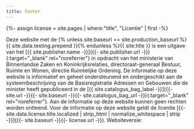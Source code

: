 ```yaml
---
title: footer
---
```

{%- assign license = site.pages | where:"title", "Licentie" | first -%}

Deze website met de {% unless site.baseurl == site.production_baseurl %}{{ site.data.testing.prepend }}{% endunless %}{{ site.title }} is een uitgave van het [{{ site.publisher.name -}}]({{- site.publisher.url -}}){:target="_blank" rel="noreferrer"} in opdracht van het ministerie van Binnenlandse Zaken en Koninkrijksrelaties, directoraat-generaal Bestuur, Ruimte en Wonen, directie Ruimtelijke Ordening. De informatie op deze website is informatief en geheel ondersteunend en ondergeschikt aan de systeembeschrijving van de Basisregistratie Adressen en Gebouwen die de minister heeft gepubliceerd in de [{{ site.catalogus_bag_label -}}]({{- site.url -}}{{- site.baseurl -}}{{- site.catalogus_bag_url -}}){:target="_blank" rel="noreferrer"}. Aan de informatie op deze website kunnen geen rechten worden ontleend. Voor de informatie op deze website geldt de licentie [{{- site.data.license.title.localized | strip_html | normalize_whitespace | strip -}}]({{- site.baseurl -}}{{- license.url -}}). Websiteversie:
